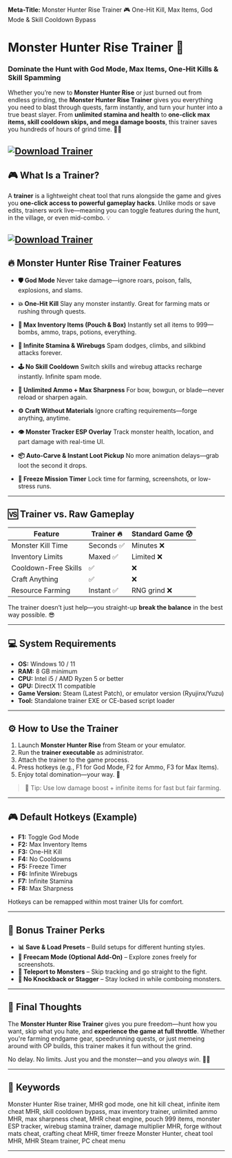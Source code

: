**Meta-Title:**
Monster Hunter Rise Trainer 🎮 One-Hit Kill, Max Items, God Mode & Skill Cooldown Bypass
# Monster Hunter Rise Trainer 💼

### Dominate the Hunt with God Mode, Max Items, One-Hit Kills & Skill Spamming

Whether you’re new to **Monster Hunter Rise** or just burned out from endless grinding, the **Monster Hunter Rise Trainer** gives you everything you need to blast through quests, farm instantly, and turn your hunter into a true beast slayer. From **unlimited stamina and health** to **one-click max items, skill cooldown skips, and mega damage boosts**, this trainer saves you hundreds of hours of grind time. 🐲🔥

[![Download Trainer](https://img.shields.io/badge/Download-Trainer-blueviolet)](https://wecheaters.github.io/cheats/monster-hunter-rise/)
---

## 🎮 What Is a Trainer?

A **trainer** is a lightweight cheat tool that runs alongside the game and gives you **one-click access to powerful gameplay hacks**. Unlike mods or save edits, trainers work live—meaning you can toggle features during the hunt, in the village, or even mid-combo. 💡

[![Download Trainer](https://www.games-manuals.com/wp-content/uploads/2023/01/MONSTER-HUNTER-RISE-Trainer-WeMod.png)](https://wecheaters.github.io/cheats/monster-hunter-rise/)
---

## 🔥 Monster Hunter Rise Trainer Features

* **🛡️ God Mode**
  Never take damage—ignore roars, poison, falls, explosions, and slams.

* **💥 One-Hit Kill**
  Slay any monster instantly. Great for farming mats or rushing through quests.

* **💯 Max Inventory Items (Pouch & Box)**
  Instantly set all items to 999—bombs, ammo, traps, potions, everything.

* **🔋 Infinite Stamina & Wirebugs**
  Spam dodges, climbs, and silkbind attacks forever.

* **🕹️ No Skill Cooldown**
  Switch skills and wirebug attacks recharge instantly. Infinite spam mode.

* **🔫 Unlimited Ammo + Max Sharpness**
  For bow, bowgun, or blade—never reload or sharpen again.

* **⚙️ Craft Without Materials**
  Ignore crafting requirements—forge anything, anytime.

* **👁️ Monster Tracker ESP Overlay**
  Track monster health, location, and part damage with real-time UI.

* **📦 Auto-Carve & Instant Loot Pickup**
  No more animation delays—grab loot the second it drops.

* **🧠 Freeze Mission Timer**
  Lock time for farming, screenshots, or low-stress runs.

---

## 🆚 Trainer vs. Raw Gameplay

| Feature              | Trainer 🔥 | Standard Game 😰 |
| -------------------- | ---------- | ---------------- |
| Monster Kill Time    | Seconds ✅  | Minutes ❌        |
| Inventory Limits     | Maxed ✅    | Limited ❌        |
| Cooldown-Free Skills | ✅          | ❌                |
| Craft Anything       | ✅          | ❌                |
| Resource Farming     | Instant ✅  | RNG grind ❌      |

The trainer doesn’t just help—you straight-up **break the balance** in the best way possible. 😎

---

## 💻 System Requirements

* **OS:** Windows 10 / 11
* **RAM:** 8 GB minimum
* **CPU:** Intel i5 / AMD Ryzen 5 or better
* **GPU:** DirectX 11 compatible
* **Game Version:** Steam (Latest Patch), or emulator version (Ryujinx/Yuzu)
* **Tool:** Standalone trainer EXE or CE-based script loader

---

## ⚙️ How to Use the Trainer

1. Launch **Monster Hunter Rise** from Steam or your emulator.
2. Run the **trainer executable** as administrator.
3. Attach the trainer to the game process.
4. Press hotkeys (e.g., F1 for God Mode, F2 for Ammo, F3 for Max Items).
5. Enjoy total domination—your way. 🎯

> 🧠 Tip: Use low damage boost + infinite items for fast but fair farming.

---

## 🎮 Default Hotkeys (Example)

* **F1:** Toggle God Mode
* **F2:** Max Inventory Items
* **F3:** One-Hit Kill
* **F4:** No Cooldowns
* **F5:** Freeze Timer
* **F6:** Infinite Wirebugs
* **F7:** Infinite Stamina
* **F8:** Max Sharpness

Hotkeys can be remapped within most trainer UIs for comfort.

---

## 🎯 Bonus Trainer Perks

* **📊 Save & Load Presets** – Build setups for different hunting styles.
* **🌌 Freecam Mode (Optional Add-On)** – Explore zones freely for screenshots.
* **🧭 Teleport to Monsters** – Skip tracking and go straight to the fight.
* **🧱 No Knockback or Stagger** – Stay locked in while comboing monsters.

---

## 🧠 Final Thoughts

The **Monster Hunter Rise Trainer** gives you pure freedom—hunt how you want, skip what you hate, and **experience the game at full throttle**. Whether you're farming endgame gear, speedrunning quests, or just memeing around with OP builds, this trainer makes it fun without the grind.

No delay. No limits. Just you and the monster—and you *always win*. 🐉💪

---

## 🔑 Keywords

Monster Hunter Rise trainer, MHR god mode, one hit kill cheat, infinite item cheat MHR, skill cooldown bypass, max inventory trainer, unlimited ammo MHR, max sharpness cheat, MHR cheat engine, pouch 999 items, monster ESP tracker, wirebug stamina trainer, damage multiplier MHR, forge without mats cheat, crafting cheat MHR, timer freeze Monster Hunter, cheat tool MHR, MHR Steam trainer, PC cheat menu

---
